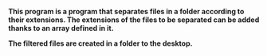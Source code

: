 **This program is a program that separates files in a folder according to their extensions. The extensions of the files to be separated can be added thanks to an array defined in it.** 

**The filtered files are created in a folder to the desktop.**
